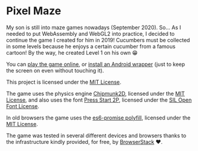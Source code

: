 # Pixel Maze

My son is still into maze games nowadays (September 2020). So... As I needed to put WebAssembly and WebGL2 into practice, I decided to continue the game I created for him in 2019! Cucumbers must be collected in some levels because he enjoys a certain cucumber from a famous cartoon! By the way, he created Level 1 on his own 😁

You can [play the game online](https://carlosrafaelgn.github.io/pixel/ "Pixel Maze"), or [install an Android wrapper](https://play.google.com/store/apps/details?id=br.com.carlosrafaelgn.pixel "Google Play") (just to keep the screen on even without touching it).

This project is licensed under the [MIT License](https://github.com/carlosrafaelgn/pixel/blob/master/LICENSE).

The game uses the physics engine [Chipmunk2D](https://github.com/slembcke/Chipmunk2D), licensed under the [MIT License](https://github.com/slembcke/Chipmunk2D/blob/master/LICENSE.txt), and also uses the font [Press Start 2P](https://github.com/google/fonts/tree/master/ofl/pressstart2p), licensed under the [SIL Open Font License](https://github.com/google/fonts/blob/master/ofl/pressstart2p/OFL.txt).

In old browsers the game uses the [es6-promise polyfill](https://github.com/stefanpenner/es6-promise), licensed under the [MIT License](https://github.com/stefanpenner/es6-promise/blob/master/LICENSE).

The game was tested in several different devices and browsers thanks to the infrastructure kindly provided, for free, by [BrowserStack](https://www.browserstack.com/) ❤.
